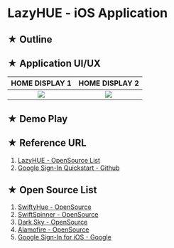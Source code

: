 # LazyHUE - iOS Application

## ★ Outline

## ★ Application UI/UX

|HOME DISPLAY 1|HOME DISPLAY 2|
|:------------:|:------------:|
|![](https://user-images.githubusercontent.com/20036523/44664163-6a742380-aa4d-11e8-9536-153cdb0c5e3e.jpg)|![](https://user-images.githubusercontent.com/20036523/44664298-c9399d00-aa4d-11e8-8183-c5a4281cfeec.jpg)|

## ★ Demo Play

## ★ Reference URL
1. [LazyHUE - OpenSource List](http://yeop9657.blog.me/221067037683)
2. [Google Sign-In Quickstart - Github](https://github.com/googlesamples/google-services/tree/master/ios/signin)
 
## ★ Open Source List 
1. [SwiftyHue - OpenSource](https://github.com/Spriter/SwiftyHue)
2. [SwiftSpinner - OpenSource](https://github.com/icanzilb/SwiftSpinner)
3. [Dark Sky - OpenSource](https://darksky.net/dev)
4. [Alamofire - OpenSource](https://github.com/Alamofire/Alamofire)
5. [Google Sign-In for iOS - Google](https://developers.google.com/identity/sign-in/ios/)
